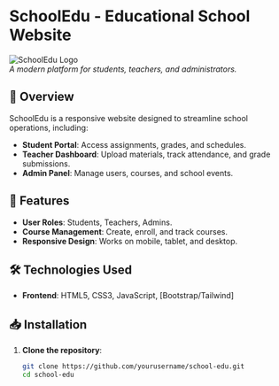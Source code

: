 # SchoolEdu - Educational School Website

![SchoolEdu Logo](https://via.placeholder.com/150x50?text=SchoolEdu)  
*A modern platform for students, teachers, and administrators.*

## 📌 Overview
SchoolEdu is a responsive website designed to streamline school operations, including:
- **Student Portal**: Access assignments, grades, and schedules.
- **Teacher Dashboard**: Upload materials, track attendance, and grade submissions.
- **Admin Panel**: Manage users, courses, and school events.

## 🚀 Features
- **User Roles**: Students, Teachers, Admins.
- **Course Management**: Create, enroll, and track courses.
- **Responsive Design**: Works on mobile, tablet, and desktop.

## 🛠️ Technologies Used
- **Frontend**: HTML5, CSS3, JavaScript, [Bootstrap/Tailwind]

## 📥 Installation
1. **Clone the repository**:
   ```bash
   git clone https://github.com/yourusername/school-edu.git
   cd school-edu
